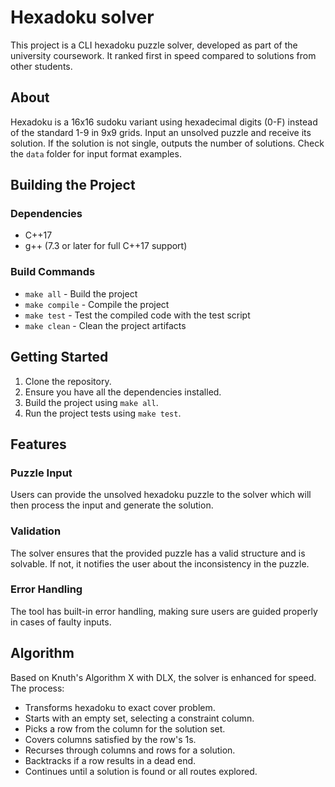 # Hexadoku solver 

This project is a CLI hexadoku puzzle solver, developed as part of the university coursework. It ranked first in speed compared to solutions from other students.

## About

Hexadoku is a 16x16 sudoku variant using hexadecimal digits (0-F) instead of the standard 1-9 in 9x9 grids. Input an unsolved puzzle and receive its solution. If the solution is not single, outputs the number of solutions. Check the `data` folder for input format examples. 

## Building the Project

### Dependencies

- C++17
- g++ (7.3 or later for full C++17 support)

### Build Commands

- `make all` - Build the project
- `make compile` - Compile the project
- `make test` - Test the compiled code with the test script
- `make clean` - Clean the project artifacts

## Getting Started

1. Clone the repository.
2. Ensure you have all the dependencies installed.
3. Build the project using `make all`.
4. Run the project tests using `make test`.

## Features

### Puzzle Input
Users can provide the unsolved hexadoku puzzle to the solver which will then process the input and generate the solution.

### Validation
The solver ensures that the provided puzzle has a valid structure and is solvable. If not, it notifies the user about the inconsistency in the puzzle.

### Error Handling
The tool has built-in error handling, making sure users are guided properly in cases of faulty inputs.

## Algorithm

Based on Knuth's Algorithm X with DLX, the solver is enhanced for speed. The process:

- Transforms hexadoku to exact cover problem.
- Starts with an empty set, selecting a constraint column.
- Picks a row from the column for the solution set.
- Covers columns satisfied by the row's 1s.
- Recurses through columns and rows for a solution.
- Backtracks if a row results in a dead end.
- Continues until a solution is found or all routes explored.
